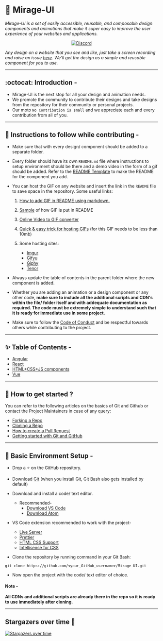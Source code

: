 # :milky_way: Mirage-UI

_Mirage-UI is a set of easily accessible, reusable, and composable design components and animations that make it super easy to improve the user experience of your websites and applications._

<div align="center">

[![Discord](https://img.shields.io/badge/Join_ALPHAVIO_Discord-7289DA?style=for-the-badge&logo=discord&logoColor=white)](https://discord.gg/9SgPjvhqEj)

</div>

_Any design on a website that you see and like, just take a screen recording and raise an issue [here](https://github.com/ALPHAVIO/Mirage-UI/issues). We'll get the design as a simple and reusable component for you to use._

<hr/>

## :octocat: Introduction -

-   Mirage-UI is the next stop for all your design and animation needs.
-   We promote the community to contribute their designs and take designs from the repository for their community or personal projects.
-   Our moto `No Contribution is small` and we appreciate each and every contribution from all of you.

<hr/>

## :scroll: Instructions to follow while contributing -

-   Make sure that with every design/ component should be added to a separate folder.
-   Every folder should have its own `README.md` file where instructions to setup environment should be there and a demo video in the form of a gif should be added. Refer to the [README Template](README_TEMPLATE.md) to make the README for the component you add.

-   You can host the GIF on any website and insert the link in the `README` file to save space in the repository. Some useful links:

    1. [How to add GIF in README using markdown.](https://stackoverflow.com/questions/34341808/is-there-a-way-to-add-a-gif-to-a-markdown-file/34341845)
    1. [Sample](https://github.com/ALPHAVIO/Mirage-UI/tree/master/HTML%2BCSS%2BJS/Forms/StarRatingSystem/README.md) of how GIF is put in README
    1. [Online Video to GIF converter](https://www.onlineconverter.com/video-to-gif)
    1. [Quick & easy trick for hosting GIFs](https://youtu.be/6NtplFpCMBM) (for this GIF needs to be less than 10mb)
    1. Some hosting sites:

        - [Imgur](https://imgur.com/)
        - [Gifyu](https://gifyu.com/?lang=en)
        - [Giphy](https://giphy.com/)
        - [Tenor](https://tenor.com/)

-   Always update the table of contents in the parent folder where the new component is added.
-   Whether you are adding an animation or a design component or any other code, **make sure to include all the additional scripts and CDN's within the file/ folder itself and with addequate documentation as required. The code must be extremely simple to understand such that it is ready for immediate use in some project.**
-   Make sure to follow the [Code of Conduct](https://github.com/ALPHAVIO/WordNook/blob/master/CODE_OF_CONDUCT.md) and be respectful towards others while contributing to the project.

<hr/>

## :sparkles: Table of Contents -

-   [Angular](Angular)
-   [React](React)
-   [HTML+CSS+JS components](HTML+CSS+JS)
-   [Vue](Vue)

<hr/>

## :triangular_flag_on_post: How to get started ?

You can refer to the following articles on the basics of Git and Github or contact the Project Maintainers in case of any query:

-   [Forking a Repo](https://help.github.com/en/github/getting-started-with-github/fork-a-repo)
-   [Cloning a Repo](https://help.github.com/en/desktop/contributing-to-projects/creating-a-pull-request)
-   [How to create a Pull Request](https://opensource.com/article/19/7/create-pull-request-github)
-   [Getting started with Git and GitHub](https://towardsdatascience.com/getting-started-with-git-and-github-6fcd0f2d4ac6)

<hr/>

## :beginner: Basic Environment Setup -

-   Drop a :star: on the GitHub repository.

-   Download [Git](https://git-scm.com/downloads) (when you install Git, Git Bash also gets installed by default)

-   Download and install a code/ text editor.

    -   Recommended-
        -   [Download VS Code](https://code.visualstudio.com/download)
        -   [Download Atom](https://atom.io/)

-   VS Code extension recommended to work with the project-

    -   [Live Server](https://marketplace.visualstudio.com/items?itemName=ritwickdey.LiveServer)
    -   [Prettier](https://marketplace.visualstudio.com/items?itemName=esbenp.prettier-vscode)
    -   [HTML CSS Support](https://marketplace.visualstudio.com/items?itemName=ecmel.vscode-html-css)
    -   [Intellisense for CSS](https://marketplace.visualstudio.com/items?itemName=Zignd.html-css-class-completion)

-   Clone the repository by running command in your Git Bash:

```
git clone https://github.com/<your_GitHub_username>/Mirage-UI.git
```

-   Now open the project with the code/ text editor of choice.

#### Note -

**All CDNs and additional scripts are already there in the repo so it is ready to use immediately after cloning.**

<hr>

## Stargazers over time 🌟

[![Stargazers over time](https://starchart.cc/ALPHAVIO/Mirage-UI.svg)](https://starchart.cc/ALPHAVIO/Mirage-UI)

